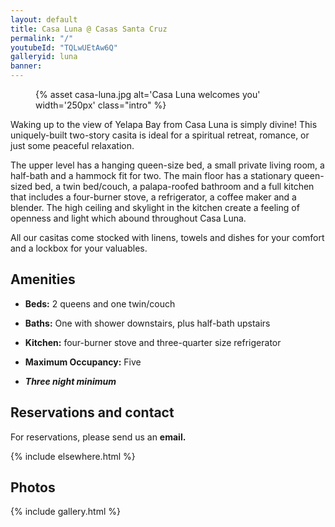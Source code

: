 ```yaml
---
layout: default
title: Casa Luna @ Casas Santa Cruz
permalink: "/"
youtubeId: "TQLwUEtAw6Q"
galleryid: luna
banner:
---
```


<figure markdown="1" class="left">
{% asset casa-luna.jpg alt='Casa Luna welcomes you' width='250px' class="intro" %}
</figure> 

Waking up to the view of Yelapa Bay from Casa Luna is simply divine! This uniquely-built two-story casita is ideal for a spiritual retreat, romance, or just some peaceful relaxation.

The upper level has a hanging queen-size bed, a small private living room, a half-bath and a hammock fit for two. The main floor has a stationary queen-sized bed, a twin bed/couch, a palapa-roofed bathroom and a full kitchen that includes a four-burner stove, a refrigerator, a coffee maker and a blender. The high ceiling and skylight in the kitchen create a feeling of openness and light which abound throughout Casa Luna.

All our casitas come stocked with linens, towels and dishes for your comfort and a lockbox for your valuables.

## Amenities

- **Beds:** 2 queens and one twin/couch

- **Baths:** One with shower downstairs, plus half-bath upstairs

- **Kitchen:** four-burner stove and three-quarter size refrigerator

- **Maximum Occupancy:** Five

- ***Three night minimum***

## Reservations and contact

For reservations, please send us an **email.**

{% include elsewhere.html %}

## Photos

{% include gallery.html %}
